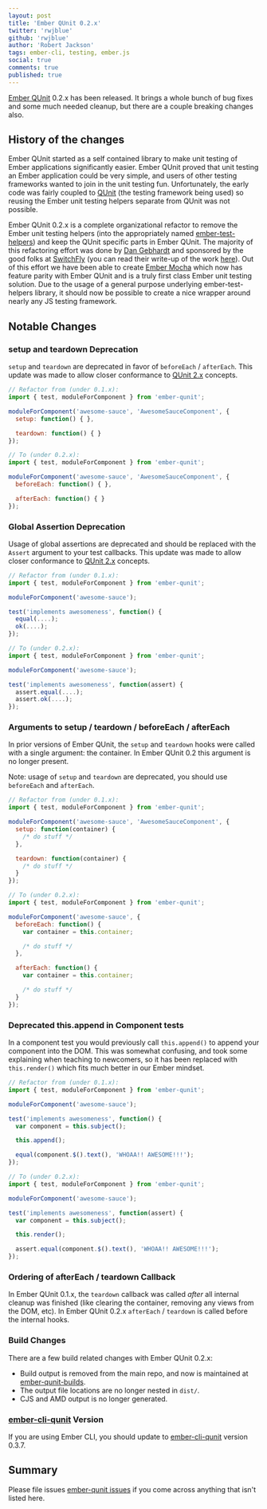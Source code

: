 ```yaml
---
layout: post
title: 'Ember QUnit 0.2.x'
twitter: 'rwjblue'
github: 'rwjblue'
author: 'Robert Jackson'
tags: ember-cli, testing, ember.js
social: true
comments: true
published: true
---
```


[Ember QUnit](https://github.com/rwjblue/ember-qunit) 0.2.x has been released. It brings a whole bunch of bug fixes and some much needed cleanup, but there are a couple breaking changes also.

## History of the changes

Ember QUnit started as a self contained library to make unit testing of Ember applications significantly easier. Ember QUnit proved that unit testing an Ember application could be very simple, and users of other testing frameworks wanted to join in the unit testing fun.  Unfortunately, the early code was fairly coupled to [QUnit](http://qunitjs.com) (the testing framework being used) so reusing the Ember unit testing helpers separate from QUnit was not possible.

Ember QUnit 0.2.x is a complete organizational refactor to remove the Ember unit testing helpers (into the appropriately named [ember-test-helpers](https://github.com/switchfly/ember-test-helpers)) and keep the QUnit specific parts in Ember QUnit. The majority of this refactoring effort was done by [Dan Gebhardt](https://twitter.com/dgeb) and sponsored by the good folks at [SwitchFly](http://www.switchfly.com) (you can read their write-up of the work [here](http://blog.switchfly.com/2014/11/Refactoring-Ember-Testing-for-Mocha)). Out of this effort we have been able to create [Ember Mocha](https://github.com/switchfly/ember-mocha) which now has feature parity with Ember QUnit and is a truly first class Ember unit testing solution. Due to the usage of a general purpose underlying ember-test-helpers library, it should now be possible to create a nice wrapper around nearly any JS testing framework.

## Notable Changes

### setup and teardown Deprecation

`setup` and `teardown` are deprecated in favor of `beforeEach` / `afterEach`. This update was made to allow closer conformance to [QUnit 2.x](http://qunitjs.com/upgrade-guide-2.x/) concepts.

```javascript
// Refactor from (under 0.1.x):
import { test, moduleForComponent } from 'ember-qunit';

moduleForComponent('awesome-sauce', 'AwesomeSauceComponent', {
  setup: function() { },

  teardown: function() { }
});

// To (under 0.2.x):
import { test, moduleForComponent } from 'ember-qunit';

moduleForComponent('awesome-sauce', 'AwesomeSauceComponent', {
  beforeEach: function() { },

  afterEach: function() { }
});
```

### Global Assertion Deprecation

Usage of global assertions are deprecated and should be replaced with the `Assert` argument to your test callbacks. This update was made to allow closer conformance to [QUnit 2.x](http://qunitjs.com/upgrade-guide-2.x/) concepts.


```javascript
// Refactor from (under 0.1.x):
import { test, moduleForComponent } from 'ember-qunit';

moduleForComponent('awesome-sauce');

test('implements awesomeness', function() {
  equal(....);
  ok(....);
});

// To (under 0.2.x):
import { test, moduleForComponent } from 'ember-qunit';

moduleForComponent('awesome-sauce');

test('implements awesomeness', function(assert) {
  assert.equal(....);
  assert.ok(....);
});
```

### Arguments to setup / teardown / beforeEach / afterEach

In prior versions of Ember QUnit, the `setup` and `teardown` hooks were called with a single argument: the container. In Ember QUnit 0.2 this argument is no longer present.

Note: usage of `setup` and `teardown` are deprecated, you should use `beforeEach` and `afterEach`.


```javascript
// Refactor from (under 0.1.x):
import { test, moduleForComponent } from 'ember-qunit';

moduleForComponent('awesome-sauce', 'AwesomeSauceComponent', {
  setup: function(container) {
    /* do stuff */
  },

  teardown: function(container) {
    /* do stuff */
  }
});

// To (under 0.2.x):
import { test, moduleForComponent } from 'ember-qunit';

moduleForComponent('awesome-sauce', {
  beforeEach: function() {
    var container = this.container;

    /* do stuff */
  },

  afterEach: function() {
    var container = this.container;

    /* do stuff */
  }
});
```

### Deprecated this.append in Component tests

In a component test you would previously call `this.append()` to append your component into the DOM.  This was somewhat confusing, and took some explaining when teaching to newcomers, so it has been replaced with `this.render()` which fits much better in our Ember mindset.


```javascript
// Refactor from (under 0.1.x):
import { test, moduleForComponent } from 'ember-qunit';

moduleForComponent('awesome-sauce');

test('implements awesomeness', function() {
  var component = this.subject();

  this.append();

  equal(component.$().text(), 'WHOAA!! AWESOME!!!');
});

// To (under 0.2.x):
import { test, moduleForComponent } from 'ember-qunit';

moduleForComponent('awesome-sauce');

test('implements awesomeness', function(assert) {
  var component = this.subject();

  this.render();

  assert.equal(component.$().text(), 'WHOAA!! AWESOME!!!');
});
```

### Ordering of afterEach / teardown Callback

In Ember QUnit 0.1.x, the `teardown` callback was called *after* all internal cleanup was finished (like clearing the container, removing any views from the DOM, etc).  In Ember QUnit 0.2.x `afterEach` / `teardown` is called before the internal hooks.

### Build Changes

There are a few build related changes with Ember QUnit 0.2.x:

* Build output is removed from the main repo, and now is maintained at [ember-qunit-builds](https://github.com/rwjblue/ember-qunit-builds).
* The output file locations are no longer nested in `dist/`.
* CJS and AMD output is no longer generated.

### [ember-cli-qunit](https://github.com/ember-cli/ember-cli-qunit) Version

If you are using Ember CLI, you should update to [ember-cli-qunit](https://github.com/ember-cli/ember-cli-qunit) version 0.3.7.

## Summary

Please file issues [ember-qunit issues](https://github.com/rwjblue/ember-qunit/issues) if you come across anything that isn't listed here.
